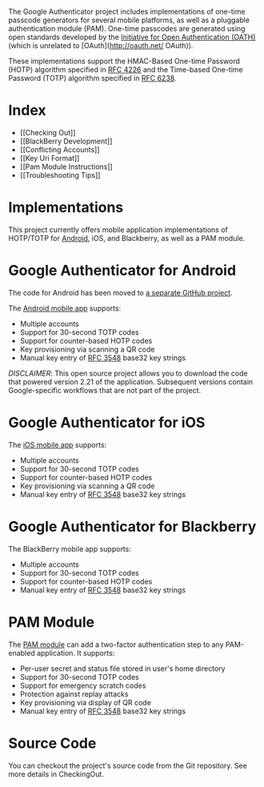 The Google Authenticator project includes implementations of one-time passcode generators for several mobile platforms, as well as a pluggable authentication module (PAM). One-time passcodes are generated using open standards developed by the [Initiative for Open Authentication (OATH)](http://www.openauthentication.org/)  (which is unrelated to [OAuth](http://oauth.net/ OAuth)). 

These implementations support the HMAC-Based One-time Password (HOTP) algorithm specified in [RFC 4226](https://tools.ietf.org/html/rfc4226) and the Time-based One-time Password (TOTP) algorithm specified in [ RFC 6238](https://tools.ietf.org/html/rfc6238).

Index
=====

* [[Checking Out]]
* [[BlackBerry Development]]
* [[Conflicting Accounts]]
* [[Key Uri Format]]
* [[Pam Module Instructions]]
* [[Troubleshooting Tips]]

Implementations
===============

This project currently offers mobile application implementations of HOTP/TOTP for [Android](http://www.android.com/), iOS, and Blackberry, as well as a PAM module.

Google Authenticator for Android
================================

The code for Android has been moved to [a separate GitHub project](https://github.com/google/google-authenticator-android).

The [Android mobile app](https://play.google.com/store/apps/details?id=com.google.android.apps.authenticator2) supports:

  * Multiple accounts
  * Support  for 30-second TOTP codes
  * Support for counter-based HOTP codes
  * Key provisioning via scanning a QR code
  * Manual key entry of [RFC 3548](http://tools.ietf.org/html/rfc3548) base32 key strings

*DISCLAIMER*: This open source project allows you to download the code that powered version 2.21 of the application.  Subsequent versions contain Google-specific workflows that are not part of the project.

Google Authenticator for iOS
============================

The [iOS mobile app](http://itunes.apple.com/us/app/google-authenticator/id388497605?mt=8) supports:

  * Multiple accounts
  * Support  for 30-second TOTP codes
  * Support for counter-based HOTP codes
  * Key provisioning via scanning a QR code
  * Manual key entry of [RFC 3548](http://tools.ietf.org/html/rfc3548) base32 key strings

Google Authenticator for Blackberry
===================================

The BlackBerry mobile app supports:

  * Multiple accounts
  * Support for 30-second TOTP codes
  * Support for counter-based HOTP codes
  * Manual key entry of [RFC 3548](http://tools.ietf.org/html/rfc3548) base32 key strings

PAM Module
==========

The [PAM module](https://github.com/google/google-authenticator/tree/master/libpam) can add
a two-factor authentication step to any PAM-enabled application. It supports:

  * Per-user secret and status file stored in user's home directory
  * Support for 30-second TOTP codes
  * Support for emergency scratch codes
  * Protection against replay attacks
  * Key provisioning via display of QR code
  * Manual key entry of [RFC 3548](http://tools.ietf.org/html/rfc3548) base32 key strings

Source Code
===========

You can checkout the project's source code from the Git repository. See more details in CheckingOut.